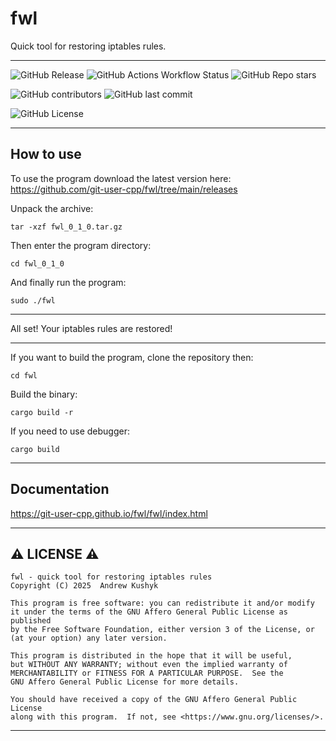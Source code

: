 # fwl

Quick tool for restoring iptables rules.

---

![GitHub Release](https://img.shields.io/github/v/release/git-user-cpp/fwl?style=flat-square&logo=github)
![GitHub Actions Workflow Status](https://img.shields.io/github/actions/workflow/status/git-user-cpp/fwl/rust.yml?style=flat-square&logo=github)
![GitHub Repo stars](https://img.shields.io/github/stars/git-user-cpp/fwl?style=flat-square&logo=github)

![GitHub contributors](https://img.shields.io/github/contributors/git-user-cpp/fwl?style=flat-square&logo=github) ![GitHub last commit](https://img.shields.io/github/last-commit/git-user-cpp/fwl?style=flat-square&logo=github)

![GitHub License](https://img.shields.io/github/license/git-user-cpp/fwl?style=flat-square&logo=github)

---

## How to use

To use the program download the latest version here: https://github.com/git-user-cpp/fwl/tree/main/releases

Unpack the archive:
```
tar -xzf fwl_0_1_0.tar.gz
```
Then enter the program directory:
```
cd fwl_0_1_0
```
And finally run the program:
```
sudo ./fwl
```

---

All set! Your iptables rules are restored!

---

If you want to build the program, clone the repository then:
```
cd fwl
```
Build the binary:
```
cargo build -r
```
If you need to use debugger:
```
cargo build
```

---

## Documentation
https://git-user-cpp.github.io/fwl/fwl/index.html

---

## ⚠️ LICENSE ⚠️

    fwl - quick tool for restoring iptables rules
    Copyright (C) 2025  Andrew Kushyk
    
    This program is free software: you can redistribute it and/or modify
    it under the terms of the GNU Affero General Public License as published
    by the Free Software Foundation, either version 3 of the License, or
    (at your option) any later version.
    
    This program is distributed in the hope that it will be useful,
    but WITHOUT ANY WARRANTY; without even the implied warranty of
    MERCHANTABILITY or FITNESS FOR A PARTICULAR PURPOSE.  See the
    GNU Affero General Public License for more details.
    
    You should have received a copy of the GNU Affero General Public License
    along with this program.  If not, see <https://www.gnu.org/licenses/>.

---

